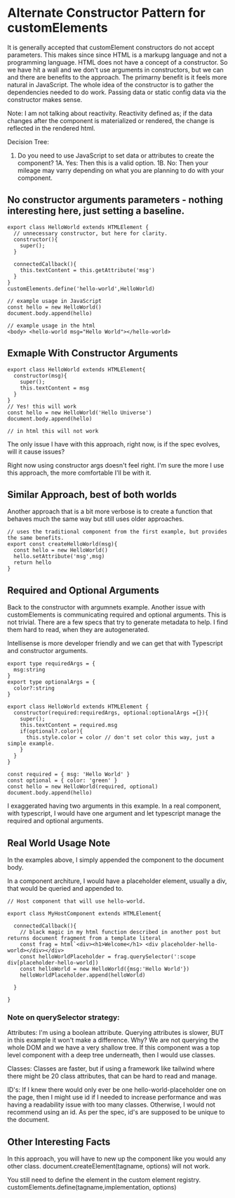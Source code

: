 # Alternate Constructor Pattern for customElements

It is generally accepted that customElement constructors do not accept parameters.
This makes since since HTML is a markupg language and not a programming language. HTML does not have a concept of a constructor. So we have hit a wall and we don't use arguments in constructors, but we can and there are benefits to the approach. The primarny benefit is it feels more natural in JavaScript. The whole idea of the constructor is to gather the dependencies needed to do work. Passing data or static config data via the constructor makes sense. 

Note: I am not talking about reactivity. Reactivity defined as; if the data changes after the component is materialized or rendered, the change is reflected in the rendered html.

Decision Tree: 
1. Do you need to use JavaScript to set data or attributes to create the component?
1A. Yes: Then this is a valid option.
1B. No: Then your mileage may varry depending on what you are planning to do with your component.

## No constructor arguments parameters - nothing interesting here, just setting a baseline.
```
export class HelloWorld extends HTMLElement {
  // unnecessary constructor, but here for clarity.
  constructor(){
    super();
  }
  
  connectedCallback(){
    this.textContent = this.getAttribute('msg')
  }
}
customElements.define('hello-world',HelloWorld)

// example usage in JavaScript
const hello = new HelloWorld()
document.body.append(hello)

// example usage in the html
<body> <hello-world msg="Hello World"></hello-world>
```

## Exmaple With Constructor Arguments
```
export class HelloWorld extends HTMLElement{
  constructor(msg){
    super();
    this.textContent = msg
  }
}
// Yes! this will work
const hello = new HelloWorld('Hello Universe')
document.body.append(hello)

// in html this will not work
```

The only issue I have with this approach, right now, is if the spec evolves, will it cause issues?

Right now using constructor args doesn't feel right. I'm sure the more I use this approach, the more comfortable I'll be with it.

## Similar Approach, best of both worlds
Another approach that is a bit more verbose is to create a function that behaves much the same way but still uses older approaches.

```
// uses the traditional component from the first example, but provides the same benefits.
export const createHelloWorld(msg){
  const hello = new HelloWorld()
  hello.setAttribute('msg',msg)
  return hello
}
```

## Required and Optional Arguments 

Back to the constructor with argumnets example. 
Another issue with customElements is communicating required and optional arguments. This is not trivial. There are a few specs that try to generate metadata to help. I find them hard to read, when they are autogenerated.

Intellisense is more developer friendly and we can get that with Typescript and constructor arguments.

```
export type requiredArgs = {
  msg:string
}
export type optionalArgs = {
  color?:string
}

export class HelloWorld extends HTMLElement {
  constructor(required:requiredArgs, optional:optionalArgs ={}){
    super();
    this.textContent = required.msg
    if(optional?.color){
      this.style.color = color // don't set color this way, just a simple example.
    }
  }
}

const required = { msg: 'Hello World' }
const optional = { color: 'green' }
const hello = new HelloWorld(required, optional)
document.body.append(hello)

```

I exaggerated having two arguments in this example. In a real component, with typescript, I would have one argument and let typescript manage the required and optional arguments. 

## Real World Usage Note
In the examples above, I simply appended the component to the document body.

In a component architure, I would have a placeholder element, usually a div, that would be queried and appended to.

```
// Host component that will use hello-world.

export class MyHostComponent extends HTMLElement{

  connectedCallback(){
    // black magic in my html function described in another post but returns document fragment from a template literal
    const frag = html`<div><h1>Welcome</h1> <div placeholder-hello-world></div></div>
    const helloWorldPlaceholder = frag.querySelector(':scope div[placeholder-hello-world])
    const helloWorld = new HelloWorld({msg:'Hello World'})
    helloWorldPlaceholder.append(helloWorld)
    
  }

}

```
### Note on querySelector strategy: 
Attributes: I'm using a boolean attribute. Querying attributes is slower, BUT in this example it won't make a difference. Why? We are not querying the whole DOM and we have a very shallow tree. If this component was a top level component with a deep tree underneath, then I would use classes.

Classes: Classes are faster, but if using a framework like tailwind where there might be 20 class attributes, that can be hard to read and manage.

ID's: If I knew there would only ever be one hello-world-placeholder one on the page, then I might use id if I needed to increase performance and was having a readability issue with too many classes. Otherwise, I would not recommend using an id. As per the spec, id's are supposed to be unique to the document.

## Other Interesting Facts  

In this approach, you will have to new up the component like you would any other class. document.createElement(tagname, options) will not work.

You still need to define the element in the custom element registry. customElements.define(tagname,implementation, options)
 
